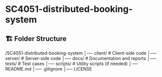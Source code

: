 # SC4051-distributed-booking-system

## 🏗 Folder Structure
/SC4051-distributed-booking-system
│── client/  # Client-side code
│── server/  # Server-side code
│── docs/    # Documentation and reports
│── tests/   # Test cases
│── scripts/ # Utility scripts (if needed)
│── README.md
│── .gitignore
│── LICENSE
